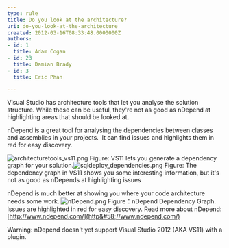 ```yaml
---
type: rule
title: Do you look at the architecture?
uri: do-you-look-at-the-architecture
created: 2012-03-16T08:33:48.0000000Z
authors:
- id: 1
  title: Adam Cogan
- id: 23
  title: Damian Brady
- id: 3
  title: Eric Phan

---
```


 
Visual Studio has architecture tools that let you analyse the solution structure. While these can be useful, they're not as good as nDepend at highlighting areas that should be looked at.

nDepend is a great tool for analysing the dependencies between classes and assemblies in your projects.  It can find issues and highlights them in red for easy discovery.
 
![architecturetools_vs11.png](/SoftwareDevelopment/RulestobetterArchitectureandCodeReview/PublishingImages/ArchitectureToolsVS11.png)
Figure: VS11 lets you generate a dependency graph for your solution.![sqldeploy_dependencies.png](/SoftwareDevelopment/RulestobetterArchitectureandCodeReview/PublishingImages/DependencyDiagramInVS11.png)
Figure: The dependency graph in VS11 shows you some interesting information, but it's not as good as nDepends at highlighting issues

nDepend is much better at showing you where your code architecture needs some work.
![nDepend.png](/SoftwareDevelopment/RulestobetterArchitectureandCodeReview/PublishingImages/nDependDependencyGraph.png)
Figure：nDepend Dependency Graph. Issues are highlighted in red for easy discovery. 
Read more about nDepend: [http://www.ndepend.com/](http&#58;//www.ndepend.com/)

Warning: nDepend doesn't yet support Visual Studio 2012 (AKA VS11) with a plugin.

